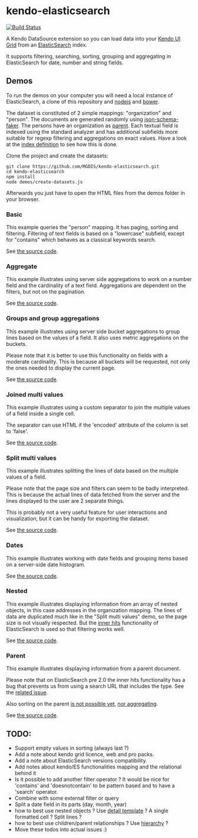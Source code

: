 # kendo-elasticsearch

[![Build Status](https://travis-ci.org/MGDIS/kendo-elasticsearch.svg)](https://travis-ci.org/MGDIS/kendo-elasticsearch)

A Kendo DataSource extension so you can load data into your [Kendo UI Grid](http://docs.telerik.com/kendo-ui/api/javascript/ui/grid) from an [ElasticSearch](https://www.elasticsearch.org/) index.

It supports filtering, searching, sorting, grouping and aggregating in ElasticSearch for date, number and string fields.

## Demos

To run the demos on your computer you will need a local instance of ElasticSearch, a clone of this repository and [nodejs](https://nodejs.org) and [bower](http://bower.io/).

The dataset is constituted of 2 simple mappings: "organization" and "person". The documents are generated randomly using [json-schema-faker](https://github.com/json-schema-faker/json-schema-faker).
The persons have an organization as [parent](https://www.elastic.co/guide/en/elasticsearch/guide/current/parent-child.html).
Each textual field is indexed using the standard analyzer and has additional subfields more suitable for regexp filtering and aggregations on exact values.
Have a look at the [index definition](./demos/index-definition.json) to see how this is done.

Clone the project and create the datasets:

    git clone https://github.com/MGDIS/kendo-elasticsearch.git
    cd kendo-elasticsearch
    npm install
    node demos/create-datasets.js

Afterwards you just have to open the HTML files from the demos folder in your browser.

### Basic

This example queries the "person" mapping. It has paging, sorting and filtering.
Filtering of text fields is based on a "lowercase" subfield, except for "contains" which behaves as a classical keywords search.

See [the source code](./demos/basic.html).

### Aggregate

This example illustrates using server side aggregations to work on a number field and the cardinality of a text field.
Aggregations are dependent on the filters, but not on the pagination.

See [the source code](./demos/aggregate.html).

### Groups and group aggregations

This example illustrates using server side bucket aggregations to group lines based on the values of a field.
It also uses metric aggregations on the buckets.

Please note that it is better to use this functionality on fields with a moderate cardinality.
This is because all buckets will be requested, not only the ones needed to display the current page.

See [the source code](./demos/groups.html).

### Joined multi values

This example illustrates using a custom separator to join the multiple values of a field inside a single cell.

The separator can use HTML if the 'encoded' attribute of the column is set to 'false'.

See [the source code](./demos/multivalues-join.html).

### Split multi values

This example illustrates splitting the lines of data based on the multiple values of a field.

Please note that the page size and filters can seem to be badly interpreted. This is because the actual lines of data fetched from the server and the lines
displayed to the user are 2 separate things.

This is probably not a very useful feature for user interactions and visualization, but it can be handy for exporting the dataset.

See [the source code](./demos/multivalues-split.html).

### Dates

This example illustrates working with date fields and grouping items based on a server-side date histogram.

See [the source code](./demos/dates.html).

### Nested

This example illustrates displaying information from an array of nested objects, in this case addresses in the organization mapping.
The lines of data are duplicated much like in the "Split multi values" demo, so the page size is not visually respected.
But the [inner hits](https://www.elastic.co/guide/en/elasticsearch/reference/current/search-request-inner-hits.html) functionality
of ElasticSearch is used so that filtering works well.

See [the source code](./demos/nested.html).

### Parent

This example illustrates displaying information from a parent document.

Please note that on ElasticSearch pre 2.0 the inner hits functionality has a bug that prevents us from using a search URL that includes the type.
See the [related issue](https://github.com/elastic/elasticsearch/issues/13898).

Also sorting on the parent [is not possible yet](https://github.com/elastic/elasticsearch/issues/2917), [nor aggregating](https://www.elastic.co/guide/en/elasticsearch/guide/current/children-agg.html).

See [the source code](./demos/parent.html).

## TODO:

  - Support empty values in sorting (always last ?)
  - Add a note about kendo grid licence, web and pro packs.
  - Add a note about ElasticSearch versions compatibility.
  - Add notes about kendo/ES functionalities mapping and the relational behind it
  - Is it possible to add another filter operator ? It would be nice for 'contains' and 'doesnotcontain' to be pattern based and to have a 'search' operator.
  - Combine with some external filter or query
  - Split a date field in its parts (day, month, year)
  - how to best use nested objects ? Use [detail template](http://demos.telerik.com/kendo-ui/grid/detailtemplate) ? A single formatted cell ? Split lines ?
  - how to best use children/parent relationships ? Use [hierarchy](http://demos.telerik.com/kendo-ui/grid/hierarchy) ?
  - Move these todos into actual issues :)
